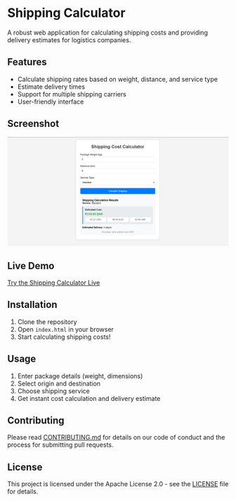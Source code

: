 # Shipping Calculator

A robust web application for calculating shipping costs and providing delivery estimates for logistics companies.

## Features
- Calculate shipping rates based on weight, distance, and service type
- Estimate delivery times
- Support for multiple shipping carriers
- User-friendly interface

## Screenshot
![Shipping Calculator Screenshot](/Screenshot.png)

## Live Demo
[Try the Shipping Calculator Live](https://tinyu01.github.io/shipping-calculator/)

## Installation
1. Clone the repository
2. Open `index.html` in your browser
3. Start calculating shipping costs!

## Usage
1. Enter package details (weight, dimensions)
2. Select origin and destination
3. Choose shipping service
4. Get instant cost calculation and delivery estimate

## Contributing
Please read [CONTRIBUTING.md](CONTRIBUTING.md) for details on our code of conduct and the process for submitting pull requests.

## License
This project is licensed under the Apache License 2.0 - see the [LICENSE](LICENSE) file for details.
